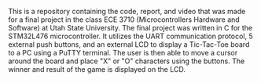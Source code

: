 This is a repository containing the code, report, and video that was made for a final project in the class ECE 3710 (Microcontrollers Hardware and Software) at Utah State University.
The final project was written in C for the STM32L476 microcontroller. It utilizes the UART communication protocol, 5 external push buttons, and an external LCD to display a Tic-Tac-Toe board to a PC using a PuTTY terminal. The user is then able to move a cursor around the board and place "X" or "O" characters using the buttons. The winner and result of the game is displayed on the LCD. 
